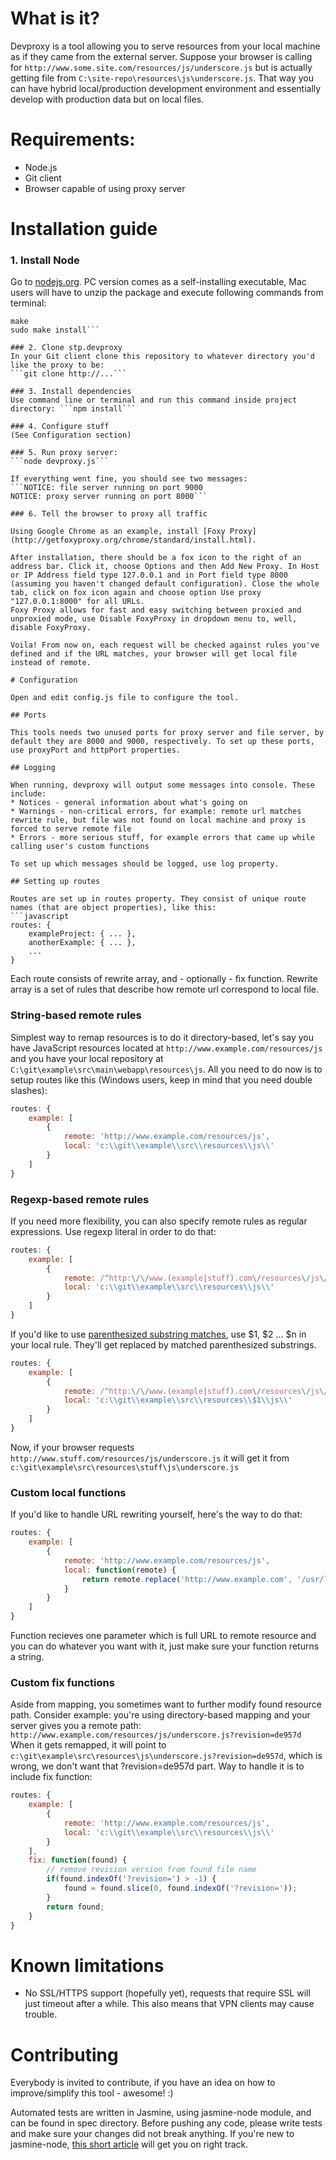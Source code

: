 # What is it?

Devproxy is a tool allowing you to serve resources from your local machine as if they came from the external server. Suppose your browser is calling for ```http://www.some.site.com/resources/js/underscore.js``` but is actually getting file from ```C:\site-repo\resources\js\underscore.js```. That way you can have hybrid local/production development environment and essentially develop with production data but on local files.

# Requirements:

* Node.js
* Git client
* Browser capable of using proxy server

# Installation guide

### 1. Install Node
Go to [nodejs.org](http://nodejs.org/).
PC version comes as a self-installing executable, Mac users will have to unzip the package and execute following commands from terminal:
```./configure
make
sudo make install```

### 2. Clone stp.devproxy
In your Git client clone this repository to whatever directory you'd like the proxy to be:
```git clone http://...```

### 3. Install dependencies 
Use command line or terminal and run this command inside project directory: ```npm install```

### 4. Configure stuff
(See Configuration section)

### 5. Run proxy server:
```node devproxy.js```

If everything went fine, you should see two messages:
```NOTICE: file server running on port 9000
NOTICE: proxy server running on port 8000```

### 6. Tell the browser to proxy all traffic

Using Google Chrome as an example, install [Foxy Proxy](http://getfoxyproxy.org/chrome/standard/install.html).

After installation, there should be a fox icon to the right of an address bar. Click it, choose Options and then Add New Proxy. In Host or IP Address field type 127.0.0.1 and in Port field type 8000 (assuming you haven't changed default configuration). Close the whole tab, click on fox icon again and choose option Use proxy "127.0.0.1:8000" for all URLs.
Foxy Proxy allows for fast and easy switching between proxied and unproxied mode, use Disable FoxyProxy in dropdown menu to, well, disable FoxyProxy.

Voila! From now on, each request will be checked against rules you've defined and if the URL matches, your browser will get local file instead of remote.

# Configuration

Open and edit config.js file to configure the tool. 

## Ports

This tools needs two unused ports for proxy server and file server, by default they are 8000 and 9000, respectively. To set up these ports, use proxyPort and httpPort properties.

## Logging

When running, devproxy will output some messages into console. These include:
* Notices - general information about what's going on
* Warnings - non-critical errors, for example: remote url matches rewrite rule, but file was not found on local machine and proxy is forced to serve remote file
* Errors - more serious stuff, for example errors that came up while calling user's custom functions

To set up which messages should be logged, use log property.

## Setting up routes

Routes are set up in routes property. They consist of unique route names (that are object properties), like this:
```javascript
routes: {
    exampleProject: { ... },
    anotherExample: { ... },
    ...
}
```

Each route consists of rewrite array, and - optionally - fix function.
Rewrite array is a set of rules that describe how remote url correspond to local file. 

### String-based remote rules

Simplest way to remap resources is to do it directory-based, let's say you have JavaScript resources located at ```http://www.example.com/resources/js``` and you have your local repository at ```C:\git\example\src\main\webapp\resources\js```. All you need to do now is to setup routes like this (Windows users, keep in mind that you need double slashes):

```javascript
routes: {
    example: [
        {
            remote: 'http://www.example.com/resources/js',
            local: 'c:\\git\\example\\src\\resources\\js\\'
        }
    ]
}
```

### Regexp-based remote rules

If you need more flexibility, you can also specify remote rules as regular expressions. Use regexp literal in order to do that:

```javascript
routes: {
    example: [
        {
            remote: /^http:\/\/www.(example|stuff).com\/resources\/js\//,
            local: 'c:\\git\\example\\src\\resources\\js\\'
        }
    ]
}
```

If you'd like to use [parenthesized substring matches](https://developer.mozilla.org/en-US/docs/Web/JavaScript/Guide/Regular_Expressions#Using_Parenthesized_Substring_Matches), use $1, $2 ... $n in your local rule. They'll get replaced by matched parenthesized substrings.

```javascript
routes: {
    example: [
        {
            remote: /^http:\/\/www.(example|stuff).com\/resources\/js\//,
            local: 'c:\\git\\example\\src\\resources\\$1\\js\\'
        }
    ]
}
```
Now, if your browser requests ```http://www.stuff.com/resources/js/underscore.js``` it will get it from ```c:\git\example\src\resources\stuff\js\underscore.js```

### Custom local functions

If you'd like to handle URL rewriting yourself, here's the way to do that:

```javascript
routes: {
    example: [
        {
            remote: 'http://www.example.com/resources/js',
            local: function(remote) {
                return remote.replace('http://www.example.com', '/usr/local');
            }
        }
    ]
}
```
Function recieves one parameter which is full URL to remote resource and you can do whatever you want with it, just make sure your function returns a string.

### Custom fix functions

Aside from mapping, you sometimes want to further modify found resource path.
Consider example: you're using directory-based mapping and your server gives you a remote path: ```http://www.example.com/resources/js/underscore.js?revision=de957d```
When it gets remapped, it will point to ```c:\git\example\src\resources\js\underscore.js?revision=de957d```, which is wrong, we don't want that ?revision=de957d part. Way to handle it is to include fix function:

```javascript
routes: {
    example: [
        {
            remote: 'http://www.example.com/resources/js',
            local: 'c:\\git\\example\\src\\resources\\js\\'
        }
    ],
    fix: function(found) {
        // remove revision version from found file name
    	if(found.indexOf('?revision=') > -1) {
			found = found.slice(0, found.indexOf('?revision='));
		}
		return found;
    }
}
```

# Known limitations

* No SSL/HTTPS support (hopefully yet), requests that require SSL will just timeout after a while. This also means that VPN clients may cause trouble.


# Contributing

Everybody is invited to contribute, if you have an idea on how to improve/simplify this tool - awesome! :)

Automated tests are written in Jasmine, using jasmine-node module, and can be found in spec directory. Before pushing any code, please write tests and make sure your changes did not break anything. If you're new to jasmine-node, [this short article](http://blog.codeship.io/2013/08/20/testing-tuesday-19-how-to-test-node-js-applications-with-jasmine.html) will get you on right track.

